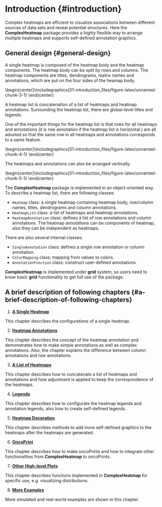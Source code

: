 

# Introduction {#introduction}

Complex heatmaps are efficient to visualize associations between different sources of data sets and
reveal potential structures. Here the **ComplexHeatmap** package provides a highly flexible way to
arrange multiple heatmaps and supports self-defined annotation graphics.

## General design {#general-design}



A single heatmap is composed of the heatmap body and the heatmap components. The heatmap body can
be split by rows and columns. The heatmap components are titles, dendrograms, matrix names and 
annotations, which are put on the four sides of the heamap body.


\begin{center}\includegraphics{01-introduction_files/figure-latex/unnamed-chunk-3-1} \end{center}

A heatmap list is concatenation of a list of heatmaps and heatmap annotations. Surrounding the
heatmap list, there are global-level titles and legends.

One of the important things for the heatmap list is that rows for all heatmaps and annotations (it
is row annotation if the heatmap list is horizontal.) are all adusted so that the same row in all
heatmaps and annotations corresponds to a same feature.


\begin{center}\includegraphics{01-introduction_files/figure-latex/unnamed-chunk-4-1} \end{center}

The heatmaps and annotations can also be arranged vertically.


\begin{center}\includegraphics{01-introduction_files/figure-latex/unnamed-chunk-5-1} \end{center}

The **ComplexHeatmap** package is implemented in an object-oriented way. To describe a heatmap list,
there are following classes:

- `Heatmap` class: a single heatmap containing heatmap body, row/column names, titles, dendrograms
  and column annotations.
- `HeatmapList` class: a list of heatmaps and heatmap annotations.
- `HeatmapAnnotation` class: defines a list of row annotations and column annotations. The heatmap
  annotations can be components of heatmap, also they can be independent as heatmaps.

There are also several internal classes:

- `SingleAnnotation` class: defines a single row annotation or column annotation.
- `ColorMapping` class: mapping from values to colors.
- `AnnotationFunction` class: construct user-defined annotations.

**ComplexHeatmap** is implemented under **grid** system, so users need to know basic **grid**
functionality to get full use of the package.


## A brief description of following chapters {#a-brief-description-of-following-chapters}

1. [**A Single Heatmap**](a-single-heatmap.html)

This chapter describes the configurations of a single heatmap. 

2. [**Heatmap Annotations**](#heatmap-annotations.html)

This chapter describes the concept of the heatmap annotation and demonstrates how to make simple
annotations as well as complex annotations. Also, the chapter explains the difference between column
annotations and row annotations.

3. [**A List of Heatmaps**](a-list-of-heatmaps.html)

This chapter describes how to concatenate a list of heatmaps and annotations and how adjustment is
applied to keep the correspondence of the heatmaps.

4. [**Legends**](legends.html)

This chapter describes how to configurate the heatmap legends and annotation legends, also how to
create self-defined legends.

5. [**Heatmap Decoration**](heatmap-decoration.html)

This chapter describes methods to add more self-defined graphics to the heatmaps after the heatmaps
are generated.

6. [**OncoPrint**](oncoprint.html)

This chapter describes how to make oncoPrints and how to integrate other functionalities from
**ComplexHeatmap** to oncoPrints.

7. [**Other High-level Plots**](other-high-level-plots.html)

This chapter describes functions implemented in **ComplexHeatmap** for specific use, e.g.
visualizing distributions.

8. [**More Examples**](more-examples.html)

More simulated and real-world examples are shown in this chapter.
